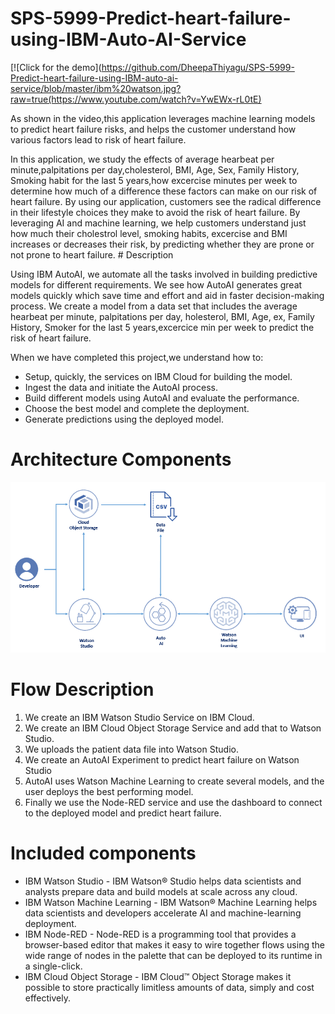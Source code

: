 # SPS-5999-Predict-heart-failure-using-IBM-Auto-AI-Service

[![Click for the demo](https://github.com/DheepaThiyagu/SPS-5999-Predict-heart-failure-using-IBM-auto-ai-service/blob/master/ibm%20watson.jpg?raw=true(https://www.youtube.com/watch?v=YwEWx-rL0tE)
<p> As shown in the video,this application leverages machine learning models to predict heart failure risks, and helps the customer understand how various factors lead to risk of heart failure.

<p>
 In this application, we study the effects of average hearbeat per minute,palpitations per day,cholesterol, BMI, Age, Sex, Family History, Smoking habit for the last 5 years,how excercise minutes per week to determine how much of a difference these factors can make on our risk of heart failure. By using our application, customers see the radical difference in their lifestyle choices they make to avoid the risk of heart failure. By leveraging AI and machine learning, we help customers understand just how much their cholestrol level, smoking habits, excercise and BMI  increases or decreases their risk, by predicting whether they are prone  or not prone to heart failure.
# Description
<p>
 Using IBM AutoAI, we automate all the tasks involved in building predictive models for different requirements. We see how AutoAI generates great models quickly which save time and effort and aid in faster decision-making process. We create a model  from a data set that includes the average hearbeat per minute, palpitations per day, holesterol, BMI, Age, ex, Family History, Smoker for the last 5 years,excercice min per week  to predict the risk of heart failure.

<p> When we have completed this project,we understand how to:

- Setup, quickly, the services on IBM Cloud for building the model.
- Ingest the data and initiate the AutoAI process.
- Build different models using AutoAI and evaluate the performance.
- Choose the best model and complete the deployment.
- Generate predictions using the deployed model.
# Architecture Components
![click for the project flow](https://github.com/DheepaThiyagu/SPS-5999-Predict-heart-failure-using-IBM-auto-ai-service/blob/master/heartfailureautoai.png?raw=true)



# Flow Description
1. We create an IBM Watson Studio Service on IBM Cloud.
2. We create an IBM Cloud Object Storage Service and add that to Watson Studio.
3. We uploads the patient data file into Watson Studio.
4. We create an AutoAI Experiment to predict heart failure on Watson Studio
5. AutoAI uses Watson Machine Learning to create several models, and the user deploys the best performing model.
6. Finally we use the Node-RED service and use the dashboard to connect to the deployed model and predict heart failure.
# Included components
* IBM Watson Studio - IBM Watson® Studio helps data scientists and analysts prepare data and build models at scale across any cloud.
* IBM Watson Machine Learning - IBM Watson® Machine Learning helps data scientists and developers accelerate AI and machine-learning deployment.
* IBM Node-RED - Node-RED is a programming tool that provides a browser-based editor that makes it easy to wire together flows using the wide range of nodes in the palette that                 can be deployed to its runtime in a single-click.
* IBM Cloud Object Storage - IBM Cloud™ Object Storage makes it possible to store practically limitless amounts of data, simply and cost effectively.


